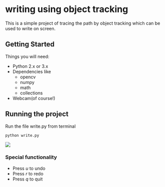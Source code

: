 # writing using object tracking
This is a simple project of tracing the path by object tracking which can be used to write on screen.

## Getting Started
Things you will need:
- Python 2.x or 3.x
- Dependencies like
  * opencv
  * numpy 
  * math
  * collections
- Webcam(of course!)

## Running the project
Run the file write.py from terminal
```
python write.py
```
<img src= "https://github.com/aliakbar09a/write_using_object_tracking/blob/master/sample_video.mp4">

### Special functionality
- Press *u* to undo
- Press *r* to redo
- Press *q* to quit

